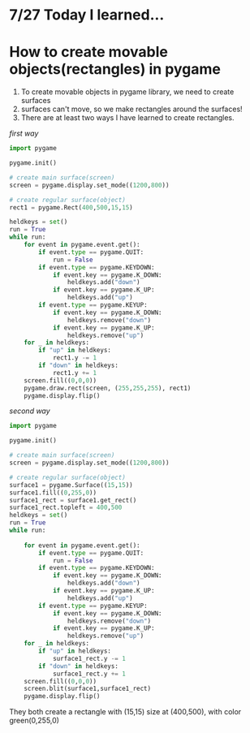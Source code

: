 # 7/27 Today I learned...

# How to create movable objects(rectangles) in pygame

1. To create movable objects in pygame library, we need to create surfaces
2. surfaces can't move, so we make rectangles around the surfaces!
3. There are at least two ways I have learned to create rectangles.

<em>first way</em>
```py
import pygame

pygame.init()

# create main surface(screen)
screen = pygame.display.set_mode((1200,800))

# create regular surface(object)
rect1 = pygame.Rect(400,500,15,15)

heldkeys = set()
run = True
while run:
    for event in pygame.event.get():
        if event.type == pygame.QUIT:
            run = False
        if event.type == pygame.KEYDOWN:
            if event.key == pygame.K_DOWN:
                heldkeys.add("down")
            if event.key == pygame.K_UP:
                heldkeys.add("up")
        if event.type == pygame.KEYUP:
            if event.key == pygame.K_DOWN:
                heldkeys.remove("down")
            if event.key == pygame.K_UP:
                heldkeys.remove("up")
    for _ in heldkeys:
        if "up" in heldkeys:
            rect1.y -= 1
        if "down" in heldkeys:
            rect1.y += 1
    screen.fill((0,0,0))
    pygame.draw.rect(screen, (255,255,255), rect1)
    pygame.display.flip()
```

<em>second way</em>
```py
import pygame

pygame.init()

# create main surface(screen)
screen = pygame.display.set_mode((1200,800))

# create regular surface(object)
surface1 = pygame.Surface((15,15))
surface1.fill((0,255,0))
surface1_rect = surface1.get_rect()
surface1_rect.topleft = 400,500
heldkeys = set()
run = True
while run:
    
    for event in pygame.event.get():
        if event.type == pygame.QUIT:
            run = False
        if event.type == pygame.KEYDOWN:
            if event.key == pygame.K_DOWN:
                heldkeys.add("down")
            if event.key == pygame.K_UP:
                heldkeys.add("up")
        if event.type == pygame.KEYUP:
            if event.key == pygame.K_DOWN:
                heldkeys.remove("down")
            if event.key == pygame.K_UP:
                heldkeys.remove("up")
    for _ in heldkeys:
        if "up" in heldkeys:
            surface1_rect.y -= 1
        if "down" in heldkeys:
            surface1_rect.y += 1
    screen.fill((0,0,0))
    screen.blit(surface1,surface1_rect)
    pygame.display.flip()
```

They both create a rectangle with (15,15) size at (400,500), with color green(0,255,0)
